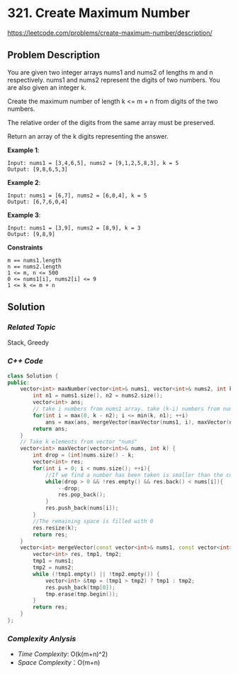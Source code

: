 # 321. Create Maximum Number
https://leetcode.com/problems/create-maximum-number/description/

## Problem Description

You are given two integer arrays nums1 and nums2 of lengths m and n respectively. nums1 and nums2 represent the digits of two numbers. You are also given an integer k.

Create the maximum number of length k <= m + n from digits of the two numbers.

The relative order of the digits from the same array must be preserved.

Return an array of the k digits representing the answer.


**Example 1**:
```
Input: nums1 = [3,4,6,5], nums2 = [9,1,2,5,8,3], k = 5
Output: [9,8,6,5,3]
```
**Example 2**:
```
Input: nums1 = [6,7], nums2 = [6,0,4], k = 5
Output: [6,7,6,0,4]
```
**Example 3**:
```
Input: nums1 = [3,9], nums2 = [8,9], k = 3
Output: [9,8,9]
```

**Constraints**
```
m == nums1.length
n == nums2.length
1 <= m, n <= 500
0 <= nums1[i], nums2[i] <= 9
1 <= k <= m + n
```

## Solution

### _Related Topic_
   Stack, Greedy

### _C++ Code_
```cpp
class Solution {
public:
    vector<int> maxNumber(vector<int>& nums1, vector<int>& nums2, int k) {
        int n1 = nums1.size(), n2 = nums2.size();
        vector<int> ans;
        // take i numbers from nums1 array. take (k-i) numbers from nums2 array
        for(int i = max(0, k - n2); i <= min(k, n1); ++i)
            ans = max(ans, mergeVector(maxVector(nums1, i), maxVector(nums2, k-i)));
        return ans;
    }
    // Take k elements from vector "nums"
    vector<int> maxVector(vector<int>& nums, int k) {
        int drop = (int)nums.size() - k;
        vector<int> res;
        for(int i = 0; i < nums.size(); ++i){
            //If we find a number has been taken is smaller than the current visited number, drop it
            while(drop > 0 && !res.empty() && res.back() < nums[i]){
                --drop;
                res.pop_back();
            }
            res.push_back(nums[i]);
        }
        //The remaining space is filled with 0
        res.resize(k);
        return res;
    }
    vector<int> mergeVector(const vector<int>& nums1, const vector<int>& nums2) {
        vector<int> res, tmp1, tmp2;
        tmp1 = nums1;
        tmp2 = nums2;
        while (!tmp1.empty() || !tmp2.empty()) {
            vector<int> &tmp = (tmp1 > tmp2) ? tmp1 : tmp2;
            res.push_back(tmp[0]);
            tmp.erase(tmp.begin());
        }
        return res;
    }
};
```

### _Complexity Anlysis_
- _Time Complexity_: O(k(m+n)^2)
- _Space Complexity_：O(m+n)
